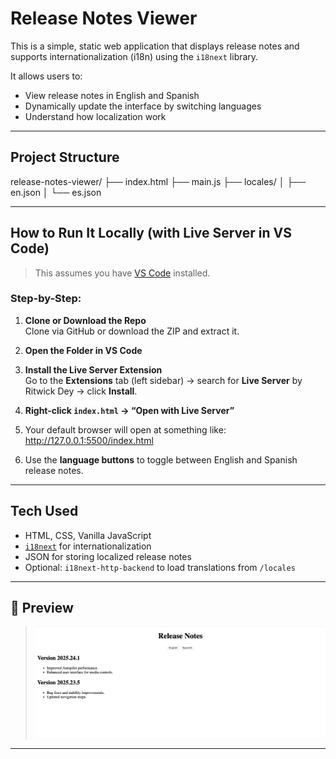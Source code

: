 # Release Notes Viewer

This is a simple, static web application that displays release notes and supports internationalization (i18n) using the `i18next` library.

It allows users to:
- View release notes in English and Spanish
- Dynamically update the interface by switching languages
- Understand how localization work

---

## Project Structure

release-notes-viewer/
├── index.html
├── main.js
├── locales/
│ ├── en.json
│ └── es.json

---

## How to Run It Locally (with Live Server in VS Code)

> This assumes you have [VS Code](https://code.visualstudio.com/) installed.

### Step-by-Step:

1. **Clone or Download the Repo**  
   Clone via GitHub or download the ZIP and extract it.

2. **Open the Folder in VS Code**

3. **Install the Live Server Extension**  
   Go to the **Extensions** tab (left sidebar) → search for **Live Server** by Ritwick Dey → click **Install**.

4. **Right-click `index.html` → “Open with Live Server”**

5. Your default browser will open at something like:  
http://127.0.0.1:5500/index.html

6. Use the **language buttons** to toggle between English and Spanish release notes.

---

## Tech Used

- HTML, CSS, Vanilla JavaScript
- [`i18next`](https://www.i18next.com/) for internationalization
- JSON for storing localized release notes
- Optional: `i18next-http-backend` to load translations from `/locales`

---

## 📸 Preview

> ![alt text](image.png)

---